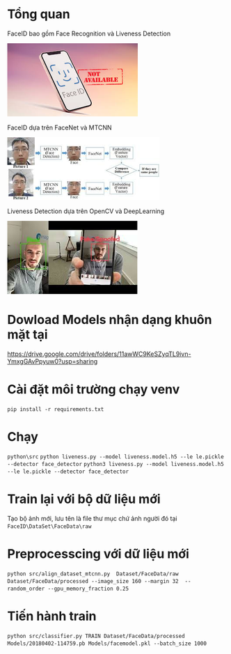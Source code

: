 # Tổng quan 
FaceID bao gồm Face Recognition và Liveness Detection 


![Example Image](img.jpg)


FaceID dựa trên FaceNet và MTCNN


![Example Image](img1.jpg)



Liveness Detection dựa trên OpenCV và DeepLearning 



![Example Image](img2.jpg)




# Dowload Models nhận dạng khuôn mặt tại 
https://drive.google.com/drive/folders/11awWC9KeSZyqTL9ivn-YmxgGAvPpyuw0?usp=sharing
# Cài đặt môi trường chạy venv 
```pip install -r requirements.txt```
# Chạy 
```python\src```
```python liveness.py --model liveness.model.h5 --le le.pickle --detector face_detector```
```python3 liveness.py --model liveness.model.h5 --le le.pickle --detector face_detector```
# Train lại với bộ dữ liệu mới
Tạo bộ ảnh mới, lưu tên là file thư mục chứ ảnh người đó tại ```FaceID\DataSet\FaceData\raw```

# Preprocesscing với dữ liệu mới 
```python src/align_dataset_mtcnn.py  Dataset/FaceData/raw Dataset/FaceData/processed --image_size 160 --margin 32  --random_order --gpu_memory_fraction 0.25```

# Tiến hành train
```python src/classifier.py TRAIN Dataset/FaceData/processed Models/20180402-114759.pb Models/facemodel.pkl --batch_size 1000```
